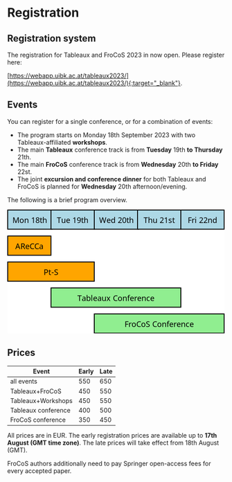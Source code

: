 # Registration

## Registration system

The registration for Tableaux and FroCoS 2023 in now open.  Please register here:

[https://webapp.uibk.ac.at/tableaux2023/](https://webapp.uibk.ac.at/tableaux2023/){:target="_blank"}.

## Events

You can register for a single conference, or for a combination of events:

* The program starts on Monday 18th September 2023 with two Tableaux-affiliated **workshops**.
* The main **Tableaux** conference track is from **Tuesday** 19th **to Thursday** 21th.
* The main **FroCoS** conference track is from **Wednesday** 20th **to Friday** 22st.
* The joint <b>excursion and conference dinner</b> for both Tableaux and FroCoS is planned for **Wednesday** 20th afternoon/evening.

The following is a brief program overview.

![overview](data/overview.png "Program overview")

## Prices 

| Event         | Early     | Late |
|--------------|-----------|------------|
| all events | 550      | 650        |
| Tableaux+FroCoS | 450 | 550        |
| Tableaux+Workshops | 450 | 550        |
| Tableaux conference | 400  | 500        |
| FroCoS conference | 350 | 450 |

All prices are in EUR.
The early registration prices are available up to **17th August (GMT time zone)**.  The late prices will take effect from 18th August (GMT).

FroCoS authors additionally need to pay Springer open-access fees for every accepted paper.

